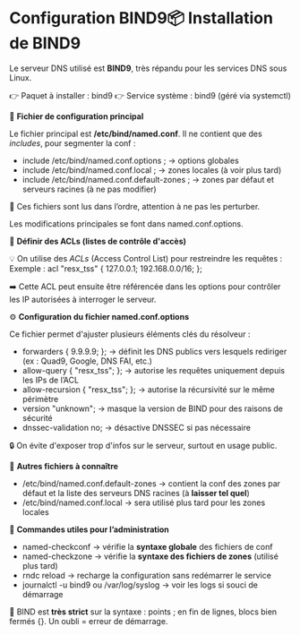 # Configuration BIND9📦 **Installation de BIND9**

Le serveur DNS utilisé est **BIND9**, très répandu pour les services DNS sous Linux.

👉 Paquet à installer : bind9 👉 Service système : bind9 (géré via systemctl)



🧩 **Fichier de configuration principal**

Le fichier principal est **/etc/bind/named.conf**. Il ne contient que des *includes*, pour segmenter la conf :

- include /etc/bind/named.conf.options ; → options globales
- include /etc/bind/named.conf.local ; → zones locales (à voir plus tard)
- include /etc/bind/named.conf.default-zones ; → zones par défaut et serveurs racines (à ne pas modifier)

📝 Ces fichiers sont lus dans l’ordre, attention à ne pas les perturber.

Les modifications principales se font dans named.conf.options.



🔐 **Définir des ACLs (listes de contrôle d'accès)**

💡 On utilise des *ACLs* (Access Control List) pour restreindre les requêtes : Exemple : acl "resx_tss" { 127.0.0.1; 192.168.0.0/16; };

➡️ Cette ACL peut ensuite être référencée dans les options pour contrôler les IP autorisées à interroger le serveur.



⚙️ **Configuration du fichier named.conf.options**

Ce fichier permet d'ajuster plusieurs éléments clés du résolveur :

- forwarders { 9.9.9.9; }; → définit les DNS publics vers lesquels rediriger (ex : Quad9, Google, DNS FAI, etc.)
- allow-query { "resx_tss"; }; → autorise les requêtes uniquement depuis les IPs de l’ACL
- allow-recursion { "resx_tss"; }; → autorise la récursivité sur le même périmètre
- version "unknown"; → masque la version de BIND pour des raisons de sécurité
- dnssec-validation no; → désactive DNSSEC si pas nécessaire

🔒 On évite d'exposer trop d'infos sur le serveur, surtout en usage public.



📁 **Autres fichiers à connaître**

- /etc/bind/named.conf.default-zones → contient la conf des zones par défaut et la liste des serveurs DNS racines (à **laisser tel quel**)
- /etc/bind/named.conf.local → sera utilisé plus tard pour les zones locales



🧪 **Commandes utiles pour l’administration**

- named-checkconf → vérifie la **syntaxe globale** des fichiers de conf
- named-checkzone → vérifie la **syntaxe des fichiers de zones** (utilisé plus tard)
- rndc reload → recharge la configuration sans redémarrer le service
- journalctl -u bind9 ou /var/log/syslog → voir les logs si souci de démarrage

📛 BIND est **très strict** sur la syntaxe : points ; en fin de lignes, blocs bien fermés {}. Un oubli = erreur de démarrage.
